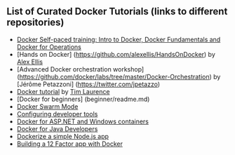 ## List of Curated Docker Tutorials (links to different repositories)

* [Docker Self-paced training: Intro to Docker, Docker Fundamentals and Docker for Operations](http://training.docker.com/self-paced-training)
* [Hands on Docker] (https://github.com/alexellis/HandsOnDocker) by [Alex Ellis](https://twitter.com/alexellisuk)
* [Advanced Docker orchestration workshop] (https://github.com/docker/labs/tree/master/Docker-Orchestration) by [Jérôme Petazzoni] (https://twitter.com/jpetazzo)
* [Docker tutorial](https://github.com/timdaman/docker-tutorial) by [Tim Laurence](https://github.com/timdaman)
* [Docker for beginners] (beginner/readme.md)
* [Docker Swarm Mode](https://github.com/docker/labs/swarm-mode/README.md)
* [Configuring developer tools](https://github.com/docker/labs/developer-tools/README.md)
* [Docker for ASP.NET and Windows containers](https://github.com/docker/labs/windows/readme.md)
* [Docker for Java Developers](https://github.com/docker/labs/java/readme.adoc)
* [Dockerize a simple Node.js app](https://github.com/docker/labs/nodejs/porting/README.md)
* [Building a 12 Factor app with Docker](https://github.com/docker/labs/12factor/README.md)

